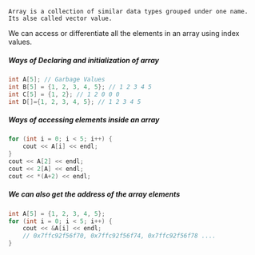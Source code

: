 ```ad-Definition
Array is a collection of similar data types grouped under one name. Its alse called vector value.
```

We can access or differentiate all the elements in an array using index values.

##### Ways of Declaring and initialization of array 
```cpp 
int A[5]; // Garbage Values
int B[5] = {1, 2, 3, 4, 5}; // 1 2 3 4 5
int C[5] = {1, 2}; // 1 2 0 0 0
int D[]={1, 2, 3, 4, 5}; // 1 2 3 4 5 
```

##### Ways of accessing elements inside an array 
```cpp 
for (int i = 0; i < 5; i++) {  
    cout << A[i] << endl;   
}
cout << A[2] << endl;  
cout << 2[A] << endl;  
cout << *(A+2) << endl; 
```

##### We can also get the address of the array elements
```cpp 
int A[5] = {1, 2, 3, 4, 5};  
for (int i = 0; i < 5; i++) {  
    cout << &A[i] << endl;  
    // 0x7ffc92f56f70, 0x7ffc92f56f74, 0x7ffc92f56f78 ....
}
```